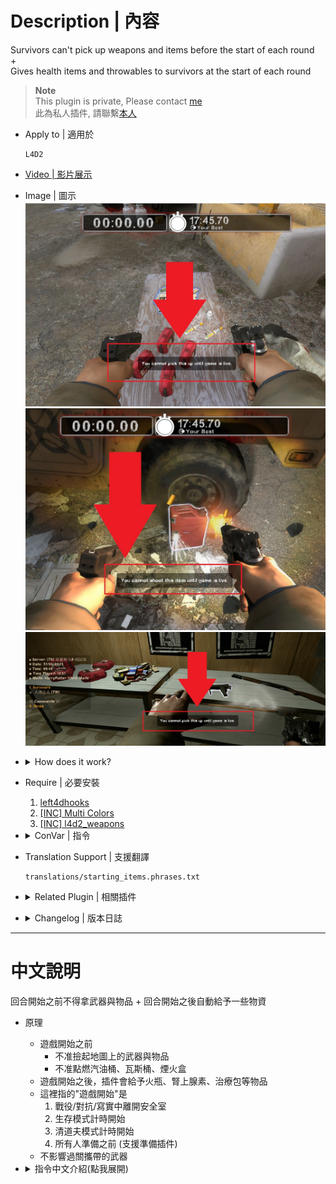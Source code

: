 # Description | 內容
Survivors can't pick up weapons and items before the start of each round 
<br/>+ 
<br/>Gives health items and throwables to survivors at the start of each round

> __Note__ <br/>
This plugin is private, Please contact [me](https://github.com/fbef0102/Game-Private_Plugin#私人插件列表-private-plugins-list)<br/>
此為私人插件, 請聯繫[本人](https://github.com/fbef0102/Game-Private_Plugin#私人插件列表-private-plugins-list)

* Apply to | 適用於
	```
	L4D2
	```

* [Video | 影片展示](https://youtu.be/1G6euowfyFI)

* Image | 圖示
	<br/>![starting_items_1](image/starting_items_1.jpg)
	<br/>![starting_items_2](image/starting_items_2.jpg)
	<br/>![starting_items_3](image/starting_items_3.jpg)

* <details><summary>How does it work?</summary>

	* Before game starts
		* Survivors can't pick up weapons and items before the start of each round
		* Can't shoot any gascan before the start of each round
	* After game starts or round is live
		* This plugin will give some items such as Defib, Pill, Adren, Pipebomb, Molotov, Bile
	* "Game starts" meaning
		* Survivors leave the saferoom
		* Survival starts
		* Scavenge starts
		* Everyone is ready (Support readyup plugin)
</details>

* Require | 必要安裝
	1. [left4dhooks](https://forums.alliedmods.net/showthread.php?t=321696)
	2. [[INC] Multi Colors](https://github.com/fbef0102/L4D1_2-Plugins/releases/tag/Multi-Colors)
    3. [[INC] l4d2_weapons](/L4D_插件/Require_檔案/scripting/include/l4d2_weapons.inc)

* <details><summary>ConVar | 指令</summary>

	* cfg/sourcemod/starting_items.cfg
		```php
		// 0=Plugin off, 1=Plugin on.
		starting_items_enable "1"

		// Changes how message displays. (0: Disable, 1:In chat, 2: In Hint Box, 3: In center text)
		starting_items_announce_type "2"

		// Item flags to give on leaving the saferoom or round live
		// 1: Kit, 2: Defib, 4: Pills, 8: Adren, 16: Pipebomb, 32: Molotov, 64: Bile
		// Add numbers together, 127=All
		starting_items_round_live_give_flags "41"

		// Weapon flags that survivors can't pick up/ignite/shoot before leaving the saferoom or round live
		// 1: slot 1, 2: slot 2, 4: slot 3, 8: slot 4, 16: slot 5, 32: Prop items, 64: Cola, 128: Gnome
		// Add numbers together, 255=All
		starting_items_ready_disable_weapon_slot "255"
		```
</details>

* Translation Support | 支援翻譯
	```
	translations/starting_items.phrases.txt
	```

* <details><summary>Related Plugin | 相關插件</summary>

	1. [readyup](/L4D_插件/Server_伺服器/readyup): Ready Plugin
		* 所有玩家準備才能開始遊戲的插件
</details>

* <details><summary>Changelog | 版本日誌</summary>
	
	* v1.2h (2024-2-27)
		* Fixed survivors can pick up "gnome, cola"
		* Update cvars

	* v1.1h (2023-7-12)
		* Fixed plugin is not working in coop/realism mode
	
	* v1.0h (2023-5-31)
		* Remake code, convert code to latest syntax
		* Fix warnings when compiling on SourceMod 1.11.
		* Optimize code and improve performance
		* Survivors can't pick up weapons and items before the start of each round 
		* Can't ignite gascan, firebox, prop tanks before the start of each round 
		* Translation Support

	* v2.2
		* [From SirPlease/L4D2-Competitive-Rework](https://github.com/SirPlease/L4D2-Competitive-Rework/blob/master/addons/sourcemod/scripting/starting_items.sp)
</details>

- - - -
# 中文說明
回合開始之前不得拿武器與物品 + 回合開始之後自動給予一些物資

* 原理
	* 遊戲開始之前
		* 不准撿起地圖上的武器與物品
		* 不准點燃汽油桶、瓦斯桶、煙火盒
	* 遊戲開始之後，插件會給予火瓶、腎上腺素、治療包等物品
	* 這裡指的"遊戲開始"是
		1. 戰役/對抗/寫實中離開安全室
		2. 生存模式計時開始
		3. 清道夫模式計時開始
		4. 所有人準備之前 (支援準備插件)
	* 不影響過關攜帶的武器

* <details><summary>指令中文介紹(點我展開)</summary>

	* cfg/sourcemod/starting_items.cfg
		```php
		// 0=插件關閉, 1=插件開啟.
		starting_items_enable "1"

		// 訊息顯示位置. (0: 關閉, 1: 聊天窗, 2: 螢幕下方黑底白字窗, 3: 螢幕正中間)
		starting_items_announce_type "2"

		// 遊戲開始之後，插件會給予的物資
		// 0: 關閉此功能, 1: 醫療包, 2: 電擊器, 4: 藥丸, 8: 腎上腺素, 16: 土製炸彈, 32: 火瓶, 64: 膽汁瓶
		// 請將數字相加起來, 127=全部都給
		starting_items_round_live_give_flags "41"

		// 遊戲開始之前不能撿起的武器或物品
		// 0: 關閉此功能, 1: 主武器, 2: 副武器, 4: 投擲物品, 8: 醫療包, 電擊器, 燃燒彈包與高爆彈包, 16: 藥丸與腎上腺素, 32: 汽油桶、煙火盒、瓦斯桶、氧氣灌, 64: 可樂瓶, 128: 精靈小矮人
		// 請將數字相加起來, 255=全部都不能撿
		starting_items_ready_disable_weapon_slot "63"
		```
</details>